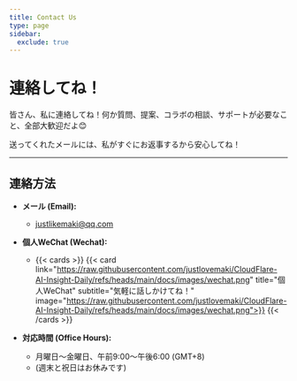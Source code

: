 ```yaml
---
title: Contact Us
type: page
sidebar:
  exclude: true
---
```

# 連絡してね！

皆さん、私に連絡してね！何か質問、提案、コラボの相談、サポートが必要なこと、全部大歓迎だよ😊

送ってくれたメールには、私がすぐにお返事するから安心してね！

---

## **連絡方法**

*   **メール (Email):**
    *   [justlikemaki@qq.com](mailto:justlikemaki@qq.com)

*   **個人WeChat (Wechat):**
    *   {{< cards >}}
        {{< card link="https://raw.githubusercontent.com/justlovemaki/CloudFlare-AI-Insight-Daily/refs/heads/main/docs/images/wechat.png" title="個人WeChat" subtitle="気軽に話しかけてね！" image="https://raw.githubusercontent.com/justlovemaki/CloudFlare-AI-Insight-Daily/refs/heads/main/docs/images/wechat.png">}}
        {{< /cards >}}

*   **対応時間 (Office Hours):**
    *   月曜日～金曜日、午前9:00～午後6:00 (GMT+8)
    *   (週末と祝日はお休みです)